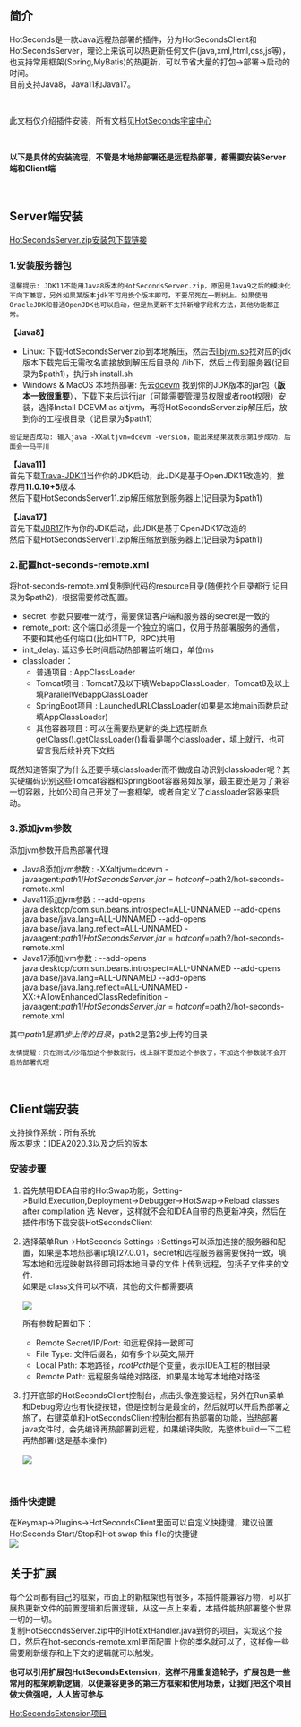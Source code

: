 
## 简介
HotSeconds是一款Java远程热部署的插件，分为HotSecondsClient和HotSecondsServer，理论上来说可以热更新任何文件(java,xml,html,css,js等)，也支持常用框架(Spring,MyBatis)的热更新，可以节省大量的打包->部署->启动的时间。<br>
目前支持Java8，Java11和Java17。

<br>

此文档仅介绍插件安装，所有文档见[HotSeconds宇宙中心](https://github.com/Liubsyy/HotSecondsIDEA/wiki)

<br>

**以下是具体的安装流程，不管是本地热部署还是远程热部署，都需要安装Server端和Client端**

<br>

## Server端安装

[HotSecondsServer.zip安装包下载链接](https://github.com/Liubsyy/HotSecondsIDEA/blob/master/install/download_server.md)

### 1.安装服务器包 ###
`温馨提示: JDK11不能用Java8版本的HotSecondsServer.zip，原因是Java9之后的模块化不向下兼容，另外如果某版本jdk不可用换个版本即可，不要吊死在一颗树上。如果使用OracleJDK和普通OpenJDK也可以启动，但是热更新不支持新增字段和方法，其他功能都正常。`

**【Java8】**
 - Linux: 下载HotSecondsServer.zip到本地解压，然后去[libjvm.so](https://github.com/Liubsyy/HotSecondsIDEA/blob/master/install/libjvm_so.md)找对应的jdk版本下载完后无需改名直接放到解压后目录的./lib下，然后上传到服务器(记目录为$path1)，执行sh install.sh<br>
 - Windows & MacOS 本地热部署: 先去[dcevm](https://github.com/Liubsyy/HotSecondsIDEA/blob/master/install/dcevm_installer.md) 找到你的JDK版本的jar包（**版本一致很重要**），下载下来后运行jar（可能需要管理员权限或者root权限）安装，选择Install DCEVM as altjvm，再将HotSecondsServer.zip解压后，放到你的工程根目录（记目录为$path1）<br>

`验证是否成功: 输入java -XXaltjvm=dcevm -version，能出来结果就表示第1步成功，后面会一马平川`

**【Java11】**
<br>首先下载[Trava-JDK11](https://github.com/TravaOpenJDK/trava-jdk-11-dcevm/releases)当作你的JDK启动，此JDK是基于OpenJDK11改造的，推荐用**11.0.10+5**版本
<br>然后下载HotSecondsServer11.zip解压缩放到服务器上(记目录为$path1)

**【Java17】**
<br>首先下载[JBR17](https://github.com/JetBrains/JetBrainsRuntime/releases)作为你的JDK启动，此JDK是基于OpenJDK17改造的
<br>然后下载HotSecondsServer11.zip解压缩放到服务器上(记目录为$path1)


### 2.配置hot-seconds-remote.xml ###
将hot-seconds-remote.xml复制到代码的resource目录(随便找个目录都行,记目录为$path2)，根据需要修改配置。<br>
- secret: 参数只要唯一就行，需要保证客户端和服务器的secret是一致的
- remote_port: 这个端口必须是一个独立的端口，仅用于热部署服务的通信，不要和其他任何端口(比如HTTP，RPC)共用
- init_delay: 延迟多长时间启动热部署监听端口，单位ms
- classloader：
   - 普通项目 : AppClassLoader
   - Tomcat项目 : Tomcat7及以下填WebappClassLoader，Tomcat8及以上填ParallelWebappClassLoader
   - SpringBoot项目 : LaunchedURLClassLoader(如果是本地main函数启动填AppClassLoader)
   - 其他容器项目 : 可以在需要热更新的类上远程断点getClass().getClassLoader()看看是哪个classloader，填上就行，也可留言我后续补充下文档

既然知道答案了为什么还要手填classloader而不做成自动识别classloader呢？其实硬编码识别这些Tomcat容器和SpringBoot容器易如反掌，最主要还是为了兼容一切容器，比如公司自己开发了一套框架，或者自定义了classloader容器来启动。

### 3.添加jvm参数 ###
添加jvm参数开启热部署代理 
* Java8添加jvm参数 : -XXaltjvm=dcevm -javaagent:$path1/HotSecondsServer.jar=hotconf=$path2/hot-seconds-remote.xml
* Java11添加jvm参数 : --add-opens java.desktop/com.sun.beans.introspect=ALL-UNNAMED --add-opens java.base/java.lang=ALL-UNNAMED --add-opens java.base/java.lang.reflect=ALL-UNNAMED -javaagent:$path1/HotSecondsServer.jar=hotconf=$path2/hot-seconds-remote.xml
* Java17添加jvm参数 : --add-opens java.desktop/com.sun.beans.introspect=ALL-UNNAMED --add-opens java.base/java.lang=ALL-UNNAMED --add-opens java.base/java.lang.reflect=ALL-UNNAMED -XX:+AllowEnhancedClassRedefinition -javaagent:$path1/HotSecondsServer.jar=hotconf=$path2/hot-seconds-remote.xml

其中$path1是第1步上传的目录，$path2是第2步上传的目录

`友情提醒：只在测试/沙箱加这个参数就行，线上就不要加这个参数了，不加这个参数就不会开启热部署代理`

<br>

## Client端安装

支持操作系统：所有系统<br>
版本要求：IDEA2020.3以及之后的版本
### 安装步骤 ###

1. 首先禁用IDEA自带的HotSwap功能，Setting->Build,Execution,Deployment->Debugger->HotSwap->Reload classes after compilation 选 Never，这样就不会和IDEA自带的热更新冲突，然后在插件市场下载安装HotSecondsClient
2. 选择菜单Run->HotSeconds Settings->Settings可以添加连接的服务器和配置，如果是本地热部署ip填127.0.0.1，secret和远程服务器需要保持一致，填写本地和远程映射路径即可将本地目录的文件上传到远程，包括子文件夹的文件.<br>
如果是.class文件可以不填，其他的文件都需要填<br><br>
![](https://github.com/Liubsyy/HotSecondsIDEA/blob/master/img/hotseconds-setting.png)

   所有参数配置如下：
   * Remote Secret/IP/Port: 和远程保持一致即可
   * File Type: 文件后缀名，如有多个以英文,隔开
   * Local Path: 本地路径，$rootPath$是个变量，表示IDEA工程的根目录
   * Remote Path: 远程服务端绝对路径，如果是本地写本地绝对路径


4. 打开底部的HotSecondsClient控制台，点击头像连接远程，另外在Run菜单和Debug旁边也有快捷按钮，但是控制台是最全的，然后就可以开启热部署之旅了，右键菜单和HotSecondsClient控制台都有热部署的功能，当热部署java文件时，会先编译再热部署到远程，如果编译失败，先整体build一下工程再热部署(这是基本操作)<br><br>
   ![](https://github.com/Liubsyy/HotSecondsIDEA/blob/master/img/wiki/consoleview.png)

<br>
  

### 插件快捷键 ###
在Keymap->Plugins->HotSecondsClient里面可以自定义快捷键，建议设置HotSeconds Start/Stop和Hot swap this file的快捷键<br>
![](https://github.com/Liubsyy/HotSecondsIDEA/blob/master/img/keymap.png)


## 关于扩展
每个公司都有自己的框架，市面上的新框架也有很多，本插件能兼容万物，可以扩展热更新文件的前置逻辑和后置逻辑，从这一点上来看，本插件能热部署整个世界一切的一切。<br>
复制HotSecondsServer.zip中的IHotExtHandler.java到你的项目，实现这个接口，然后在hot-seconds-remote.xml里面配置上你的类名就可以了，这样像一些需要刷新缓存和上下文的逻辑就可以触发。<br>

**也可以引用扩展包HotSecondsExtension，这样不用重复造轮子，扩展包是一些常用的框架刷新逻辑，以便兼容更多的第三方框架和使用场景，让我们把这个项目做大做强吧，人人皆可参与**

[HotSecondsExtension项目](https://github.com/Liubsyy/HotSecondsExtension)



